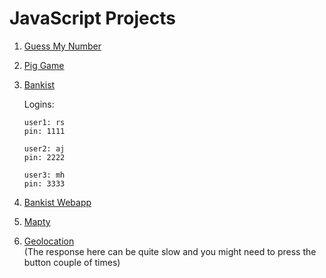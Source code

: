 # JavaScript Projects

1. [Guess My Number](https://jsguessmynumber.netlify.app/)

2. [Pig Game](https://dicepig-game.netlify.app/)

3. [Bankist](https://bankist-project-js.netlify.app/)

   Logins:

   ```
   user1: rs
   pin: 1111
   ```

   ```
   user2: aj
   pin: 2222
   ```

   ```
   user3: mh
   pin: 3333
   ```

4. [Bankist Webapp](https://bankist-webapp-js.netlify.app/)
5. [Mapty](https://mapty-js-map.netlify.app/)
6. [Geolocation](https://geolocation-card.netlify.app/)  
   (The response here can be quite slow and you might need to press the button couple of times)
